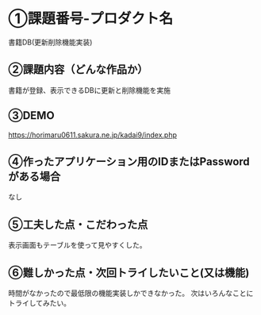 # ①課題番号-プロダクト名

書籍DB(更新削除機能実装)

## ②課題内容（どんな作品か）

書籍が登録、表示できるDBに更新と削除機能を実施

## ③DEMO

https://horimaru0611.sakura.ne.jp/kadai9/index.php

## ④作ったアプリケーション用のIDまたはPasswordがある場合

なし

## ⑤工夫した点・こだわった点

表示画面もテーブルを使って見やすくした。



## ⑥難しかった点・次回トライしたいこと(又は機能)

時間がなかったので最低限の機能実装しかできなかった。
次はいろんなことにトライしてみたい。





